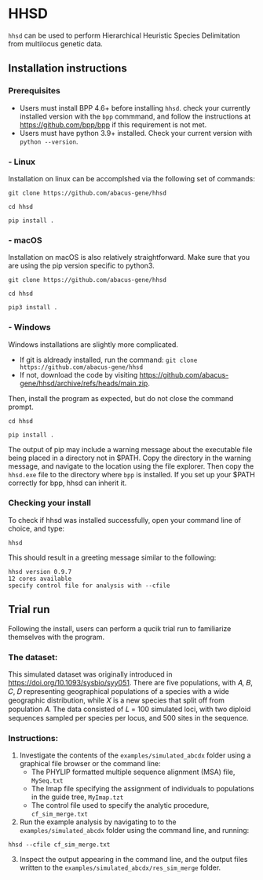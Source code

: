 # HHSD
`hhsd` can be used to perform Hierarchical Heuristic Species Delimitation from multilocus genetic data.
## Installation instructions
### Prerequisites
- Users must install BPP 4.6+ before installing `hhsd`. check your currently installed version with the `bpp` commmand, and follow the instructions at https://github.com/bpp/bpp if this requirement is not met.
- Users must have python 3.9+ installed. Check your current version with `python --version`. 
### - Linux 
Installation on linux can be accomplshed via the following set of commands:
```
git clone https://github.com/abacus-gene/hhsd
```
```
cd hhsd
```
```
pip install .
```
### - macOS
Installation on macOS is also relatively straightforward. Make sure that you are using the pip version specific to python3.
```
git clone https://github.com/abacus-gene/hhsd
```
```
cd hhsd
```
```
pip3 install .
```
### - Windows 
Windows installations are slightly more complicated. 
- If git is aldready installed, run the command: `git clone https://github.com/abacus-gene/hhsd`
- If not, download the code by visiting https://github.com/abacus-gene/hhsd/archive/refs/heads/main.zip.

Then, install the program as expected, but do not close the command prompt.
```
cd hhsd
```
```
pip install .
```
The output of pip may include a warning message about the executable file being placed in a directory not in $PATH. Copy the directory in the warning message, and navigate to the location using the file explorer. Then copy the `hhsd.exe` file to the directory where `bpp` is installed. If you set up your $PATH correctly for bpp, hhsd can inherit it. 

### Checking your install
To check if hhsd was installed successfully, open your command line of choice, and type:
```
hhsd
```
This should result in a greeting message similar to the following:
```
hhsd version 0.9.7
12 cores available
specify control file for analysis with --cfile
```
## Trial run
Following the install, users can perform a qucik trial run to familiarize themselves with the program. 
### The dataset:
This simulated dataset was originally introduced in https://doi.org/10.1093/sysbio/syy051. There are five populations, with 𝐴, 𝐵, 𝐶, 𝐷 representing geographical populations of a species with a wide geographic distribution, while 𝑋 is a new species that split off from population 𝐴. The data consisted of 𝐿 = 100 simulated loci, with two diploid sequences sampled per species per locus, and 500 sites in the sequence.
### Instructions:
1) Investigate the contents of the `examples/simulated_abcdx` folder using a graphical file browser or the command line:
    - The PHYLIP formatted multiple sequence alignment (MSA) file, `MySeq.txt`
    - The Imap file specifying the assignment of individuals to populations in the guide tree, `MyImap.tzt`
    - The control file used to specify the analytic procedure, `cf_sim_merge.txt`
2) Run the example analysis by navigating to to the `examples/simulated_abcdx` folder using the command line, and running:
```
hhsd --cfile cf_sim_merge.txt
```
3) Inspect the output appearing in the command line, and the output files written to the `examples/simulated_abcdx/res_sim_merge` folder.
